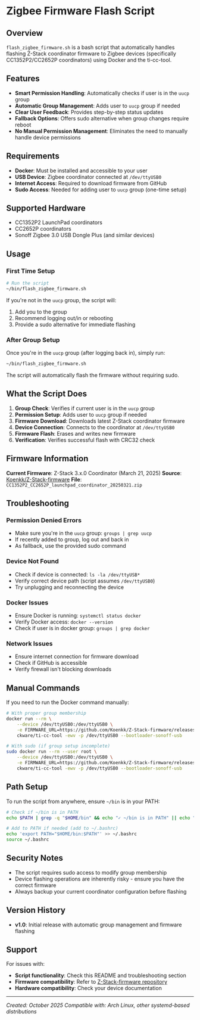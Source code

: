 # Zigbee Firmware Flash Script

## Overview

`flash_zigbee_firmware.sh` is a bash script that automatically handles flashing Z-Stack coordinator firmware to Zigbee devices (specifically CC1352P2/CC2652P coordinators) using Docker and the ti-cc-tool.

## Features

- **Smart Permission Handling**: Automatically checks if user is in the `uucp` group
- **Automatic Group Management**: Adds user to `uucp` group if needed
- **Clear User Feedback**: Provides step-by-step status updates
- **Fallback Options**: Offers sudo alternative when group changes require reboot
- **No Manual Permission Management**: Eliminates the need to manually handle device permissions

## Requirements

- **Docker**: Must be installed and accessible to your user
- **USB Device**: Zigbee coordinator connected at `/dev/ttyUSB0`
- **Internet Access**: Required to download firmware from GitHub
- **Sudo Access**: Needed for adding user to `uucp` group (one-time setup)

## Supported Hardware

- CC1352P2 LaunchPad coordinators
- CC2652P coordinators
- Sonoff Zigbee 3.0 USB Dongle Plus (and similar devices)

## Usage

### First Time Setup

```bash
# Run the script
~/bin/flash_zigbee_firmware.sh
```

If you're not in the `uucp` group, the script will:
1. Add you to the group
2. Recommend logging out/in or rebooting
3. Provide a sudo alternative for immediate flashing

### After Group Setup

Once you're in the `uucp` group (after logging back in), simply run:

```bash
~/bin/flash_zigbee_firmware.sh
```

The script will automatically flash the firmware without requiring sudo.

## What the Script Does

1. **Group Check**: Verifies if current user is in the `uucp` group
2. **Permission Setup**: Adds user to `uucp` group if needed
3. **Firmware Download**: Downloads latest Z-Stack coordinator firmware
4. **Device Connection**: Connects to the coordinator at `/dev/ttyUSB0`
5. **Firmware Flash**: Erases and writes new firmware
6. **Verification**: Verifies successful flash with CRC32 check

## Firmware Information

**Current Firmware**: Z-Stack 3.x.0 Coordinator (March 21, 2025)
**Source**: [Koenkk/Z-Stack-firmware](https://github.com/Koenkk/Z-Stack-firmware)
**File**: `CC1352P2_CC2652P_launchpad_coordinator_20250321.zip`

## Troubleshooting

### Permission Denied Errors
- Make sure you're in the `uucp` group: `groups | grep uucp`
- If recently added to group, log out and back in
- As fallback, use the provided sudo command

### Device Not Found
- Check if device is connected: `ls -la /dev/ttyUSB*`
- Verify correct device path (script assumes `/dev/ttyUSB0`)
- Try unplugging and reconnecting the device

### Docker Issues
- Ensure Docker is running: `systemctl status docker`
- Verify Docker access: `docker --version`
- Check if user is in docker group: `groups | grep docker`

### Network Issues
- Ensure internet connection for firmware download
- Check if GitHub is accessible
- Verify firewall isn't blocking downloads

## Manual Commands

If you need to run the Docker command manually:

```bash
# With proper group membership
docker run --rm \
    --device /dev/ttyUSB0:/dev/ttyUSB0 \
    -e FIRMWARE_URL=https://github.com/Koenkk/Z-Stack-firmware/releases/download/Z-Stack_3.x.0_coordinator_20250321/CC1352P2_CC2652P_launchpad_coordinator_20250321.zip \
    ckware/ti-cc-tool -ewv -p /dev/ttyUSB0 --bootloader-sonoff-usb

# With sudo (if group setup incomplete)
sudo docker run --rm --user root \
    --device /dev/ttyUSB0:/dev/ttyUSB0 \
    -e FIRMWARE_URL=https://github.com/Koenkk/Z-Stack-firmware/releases/download/Z-Stack_3.x.0_coordinator_20250321/CC1352P2_CC2652P_launchpad_coordinator_20250321.zip \
    ckware/ti-cc-tool -ewv -p /dev/ttyUSB0 --bootloader-sonoff-usb
```

## Path Setup

To run the script from anywhere, ensure `~/bin` is in your PATH:

```bash
# Check if ~/bin is in PATH
echo $PATH | grep -q "$HOME/bin" && echo "✓ ~/bin is in PATH" || echo "✗ ~/bin not in PATH"

# Add to PATH if needed (add to ~/.bashrc)
echo 'export PATH="$HOME/bin:$PATH"' >> ~/.bashrc
source ~/.bashrc
```

## Security Notes

- The script requires sudo access to modify group membership
- Device flashing operations are inherently risky - ensure you have the correct firmware
- Always backup your current coordinator configuration before flashing

## Version History

- **v1.0**: Initial release with automatic group management and firmware flashing

## Support

For issues with:
- **Script functionality**: Check this README and troubleshooting section
- **Firmware compatibility**: Refer to [Z-Stack-firmware repository](https://github.com/Koenkk/Z-Stack-firmware)
- **Hardware compatibility**: Check your device documentation

---

*Created: October 2025*
*Compatible with: Arch Linux, other systemd-based distributions*
